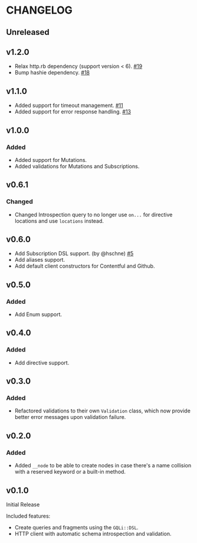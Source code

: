 # CHANGELOG

## Unreleased

## v1.2.0
* Relax http.rb dependency (support version < 6). [#19](https://github.com/contentful-labs/gqli.rb/pull/19)
* Bump hashie dependency. [#18](https://github.com/contentful-labs/gqli.rb/pull/18)

## v1.1.0
* Added support for timeout management. [#11](https://github.com/contentful-labs/gqli.rb/pull/11)
* Added support for error response handling. [#13](https://github.com/contentful-labs/gqli.rb/pull/13)

## v1.0.0
### Added
* Added support for Mutations.
* Added validations for Mutations and Subscriptions.

## v0.6.1
### Changed
* Changed Introspection query to no longer use `on...` for directive locations and use `locations` instead.

## v0.6.0
* Add Subscription DSL support. (by @hschne) [#5](https://github.com/contentful-labs/gqli.rb/pull/5)
* Add aliases support.
* Add default client constructors for Contentful and Github.

## v0.5.0
### Added
* Add Enum support.

## v0.4.0
### Added
* Add directive support.

## v0.3.0
### Added
* Refactored validations to their own `Validation` class, which now provide better error messages upon validation failure.

## v0.2.0
### Added
* Added `__node` to be able to create nodes in case there's a name collision with a reserved keyword or a built-in method.

## v0.1.0

Initial Release

Included features:
* Create queries and fragments using the `GQLi::DSL`.
* HTTP client with automatic schema introspection and validation.
